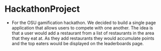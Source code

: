 # HackathonProject
- For the OSU gamification hackathon. We decided to build a single page application that allows users to compete with one another. The idea is that a user would add a restaurant from a list of restaurants in the area that they eat at. As they add restaurants they would accumulate points and the top eaters would be displayed on the leaderboards page.
